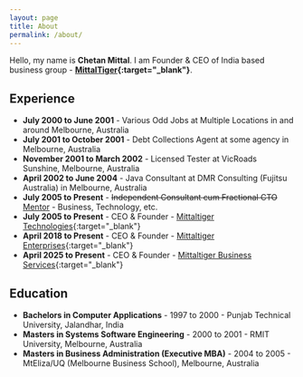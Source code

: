 ```yaml
---
layout: page
title: About
permalink: /about/
---
```

Hello, my name is **Chetan Mittal**. I am Founder & CEO of India based business group - **[MittalTiger](https://mittaltiger.com/){:target="_blank"}**.

## Experience

- **July 2000 to June 2001** - Various Odd Jobs at Multiple Locations in and around Melbourne, Australia
- **July 2001 to October 2001** - Debt Collections Agent at some agency in Melbourne, Australia
- **November 2001 to March 2002** - Licensed Tester at VicRoads Sunshine, Melbourne, Australia
- **April 2002 to June 2004** - Java Consultant at DMR Consulting (Fujitsu Australia) in Melbourne, Australia
- **July 2005 to Present** - ~~Independent Consultant cum Fractional CTO~~ [Mentor](/mentoring) - Business, Technology, etc.
- **July 2005 to Present** - CEO & Founder - [Mittaltiger Technologies](https://technologies.mittaltiger.com){:target="_blank"}
- **April 2018 to Present** - CEO & Founder - [Mittaltiger Enterprises](https://enterprises.mittaltiger.com){:target="_blank"}
- **April 2025 to Present** - CEO & Founder - [Mittaltiger Business Services](https://business-services.mittaltiger.com){:target="_blank"}

## Education

- **Bachelors in Computer Applications** - 1997 to 2000 - Punjab Technical University, Jalandhar, India
- **Masters in Systems Software Engineering** - 2000 to 2001 - RMIT University, Melbourne, Australia
- **Masters in Business Administration (Executive MBA)** - 2004 to 2005 - MtEliza/UQ (Melbourne Business School), Melbourne, Australia
